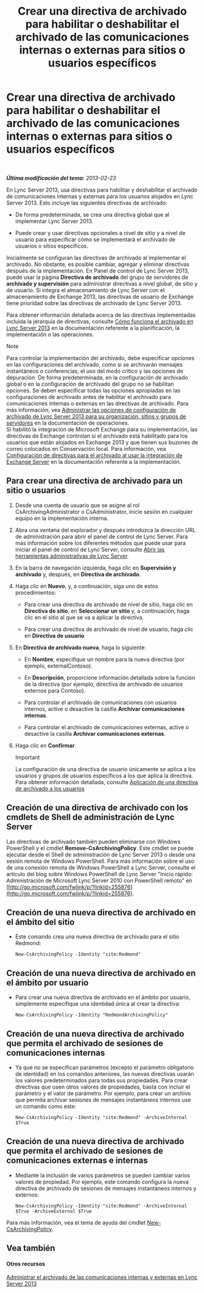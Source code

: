 ﻿---
title: Crear una directiva de archivado para habilitar o deshabilitar el archivado de las comunicaciones internas o externas para sitios o usuarios específicos
TOCTitle: Crear una directiva de archivado para habilitar o deshabilitar el archivado de las comunicaciones internas o externas para sitios o usuarios específicos
ms:assetid: 5864793a-ba72-470c-bb5b-9fb41e968896
ms:mtpsurl: https://technet.microsoft.com/es-es/library/Gg398385(v=OCS.15)
ms:contentKeyID: 48275321
ms.date: 01/07/2017
mtps_version: v=OCS.15
ms.translationtype: HT
---

# Crear una directiva de archivado para habilitar o deshabilitar el archivado de las comunicaciones internas o externas para sitios o usuarios específicos

 

_**Última modificación del tema:** 2013-02-23_

En Lync Server 2013, usa directivas para habilitar y deshabilitar el archivado de comunicaciones internas y externas para los usuarios alojados en Lync Server 2013. Esto incluye las siguientes directivas de archivado:

  - De forma predeterminada, se crea una directiva global que al implementar Lync Server 2013.

  - Puede crear y usar directivas opcionales a nivel de sitio y a nivel de usuario para especificar cómo se implementará el archivado de usuarios o sitios específicos.

Inicialmente se configuran las directivas de archivado al implementar el archivado. No obstante, es posible cambiar, agregar y eliminar directivas después de la implementación. En Panel de control de Lync Server 2013, puede usar la página **Directiva de archivado** del grupo de servidores de **archivado y supervisión** para administrar directivas a nivel global, de sitio y de usuario. Si integra el almacenamiento de Lync Server con el almacenamiento de Exchange 2013, las directivas de usuario de Exchange tiene prioridad sobre las directivas de archivado de Lync Server 2013.

Para obtener información detallada acerca de las directivas implementadas incluida la jerarquía de directivas, consulte [Cómo funciona el archivado en Lync Server 2013](lync-server-2013-how-archiving-works.md) en la documentación referente a la planificación, la implementación o las operaciones.


> [!NOTE]
> Para controlar la implementación del archivado, debe especificar opciones en las configuraciones del archivado, como si se archivarán mensajes instantáneos o conferencias, el uso del modo crítico y las opciones de depuración. De forma predeterminada, en la configuración de archivado global o en la configuración de archivado del grupo no se habilitan opciones. Se deben especificar todas las opciones apropiadas en las configuraciones de archivado antes de habilitar el archivado para comunicaciones internas o externas en las directivas de archivado. Para más información, vea <A href="lync-server-2013-managing-archiving-configuration-options-for-your-organization-sites-and-pools.md">Administrar las opciones de configuración de archivado de Lync Server 2013 para su organización, sitios y grupos de servidores</A> en la documentación de operaciones.<BR>Si habilitó la integración de Microsoft Exchange para su implementación, las directivas de Exchange controlan si el archivado está habilitado para los usuarios que están alojados en Exchange 2013 y que tienen sus buzones de correo colocados en Conservación local. Para información, vea <A href="lync-server-2013-setting-up-policies-for-archiving-when-using-exchange-server-integration.md">Configuración de directivas para el archivado al usar la integración de Exchange Server</A> en la documentación referente a la implementación.



## Para crear una directiva de archivado para un sitio o usuarios

1.  Desde una cuenta de usuario que se asigne al rol CsArchivingAdministrator o CsAdministrator, inicie sesión en cualquier equipo en la implementación interna.

2.  Abra una ventana del explorador y después introduzca la dirección URL de administración para abrir el panel de control de Lync Server. Para más información sobre los diferentes métodos que puede usar para iniciar el panel de control de Lync Server, consulte [Abrir las herramientas administrativas de Lync Server](lync-server-2013-open-lync-server-administrative-tools.md).

3.  En la barra de navegación izquierda, haga clic en **Supervisión y archivado** y, después, en **Directiva de archivado**.

4.  Haga clic en **Nuevo**, y, a continuación, siga uno de estos procedimientos:
    
      - Para crear una directiva de archivado de nivel de sitio, haga clic en **Directiva de sitio**, en **Seleccionar un sitio** y, a continuación, haga clic en el sitio al que se va a aplicar la directiva.
    
      - Para crear una directiva de archivado de nivel de usuario, haga clic en **Directiva de usuario**.

5.  En **Directiva de archivado nueva**, haga lo siguiente:
    
      - En **Nombre**, especifique un nombre para la nueva directiva (por ejemplo, externalContoso).
    
      - En **Descripción**, proporcione información detallada sobre la función de la directiva (por ejemplo, directiva de archivado de usuarios externos para Contoso).
    
      - Para controlar el archivado de comunicaciones con usuarios internos, active o desactive la casilla **Archivar comunicaciones internas**.
    
      - Para controlar el archivado de comunicaciones externas, active o desactive la casilla **Archivar comunicaciones externas**.

6.  Haga clic en **Confirmar**.
    
    > [!IMPORTANT]  
    > La configuración de una directiva de usuario únicamente se aplica a los usuarios y grupos de usuarios específicos a los que aplica la directiva. Para obtener información detallada, consulte <a href="lync-server-2013-applying-an-archiving-policy-to-users.md">Aplicación de una directiva de archivado a los usuarios</a>
    


## Creación de una directiva de archivado con los cmdlets de Shell de administración de Lync Server

Las directivas de archivado también pueden eliminarse con Windows PowerShell y el cmdlet **Remove-CsArchivingPolicy**. Este cmdlet se puede ejecutar desde el Shell de administración de Lync Server 2013 o desde una sesión remota de Windows PowerShell. Para más información sobre el uso de una conexión remota de Windows PowerShell a Lync Server, consulte el artículo del blog sobre Windows PowerShell de Lync Server "Inicio rápido: Administración de Microsoft Lync Server 2010 con PowerShell remoto" en [http://go.microsoft.com/fwlink/p/?linkId=255876](http://go.microsoft.com/fwlink/p/?linkid=255876).

## Creación de una nueva directiva de archivado en el ámbito del sitio

  - Este comando crea una nueva directiva de archivado para el sitio Redmond:
    
        New-CsArchivingPolicy -Identity "site:Redmond"

## Creación de una nueva directiva de archivado en el ámbito por usuario

  - Para crear una nueva directiva de archivado en el ámbito por usuario, simplemente especifique una identidad única al crear la directiva:
    
        New-CsArchivingPolicy -Identity "RedmondArchivingPolicy"

## Creación de una nueva directiva de archivado que permita el archivado de sesiones de comunicaciones internas

  - Ya que no se especifican parámetros (excepto el parámetro obligatorio de identidad) en los comandos anteriores, las nuevas directivas usarán los valores predeterminados para todas sus propiedades. Para crear directivas que usen otros valores de propiedades, basta con incluir el parámetro y el valor de parámetro. Por ejemplo, para crear un archivo que permita archivar sesiones de mensajes instantáneos internos use un comando como este:
    
        New-CsArchivingPolicy -Identity "site:Redmond" -ArchiveInternal $True

## Creación de una nueva directiva de archivado que permita el archivado de sesiones de comunicaciones externas e internas

  - Mediante la inclusión de varios parámetros se pueden cambiar varios valores de propiedad. Por ejemplo, este comando configura la nueva directiva de archivado de sesiones de mensajes instantáneos internos y externos:
    
        New-CsArchivingPolicy -Identity "site:Redmond" -ArchiveInternal $True -ArchiveExternal $True

Para más información, vea el tema de ayuda del cmdlet [New-CsArchivingPolicy](https://docs.microsoft.com/en-us/powershell/module/skype/New-CsArchivingPolicy).

## Vea también

#### Otros recursos

[Administrar el archivado de las comunicaciones internas y externas en Lync Server 2013](lync-server-2013-managing-the-archiving-of-internal-and-external-communications.md)

